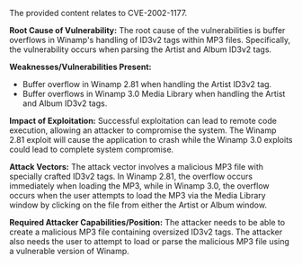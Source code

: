The provided content relates to CVE-2002-1177.

**Root Cause of Vulnerability:**
The root cause of the vulnerabilities is buffer overflows in Winamp's handling of ID3v2 tags within MP3 files. Specifically, the vulnerability occurs when parsing the Artist and Album ID3v2 tags.

**Weaknesses/Vulnerabilities Present:**
- Buffer overflow in Winamp 2.81 when handling the Artist ID3v2 tag.
- Buffer overflows in Winamp 3.0 Media Library when handling the Artist and Album ID3v2 tags.

**Impact of Exploitation:**
Successful exploitation can lead to remote code execution, allowing an attacker to compromise the system. The Winamp 2.81 exploit will cause the application to crash while the Winamp 3.0 exploits could lead to complete system compromise.

**Attack Vectors:**
The attack vector involves a malicious MP3 file with specially crafted ID3v2 tags. In Winamp 2.81, the overflow occurs immediately when loading the MP3, while in Winamp 3.0, the overflow occurs when the user attempts to load the MP3 via the Media Library window by clicking on the file from either the Artist or Album window.

**Required Attacker Capabilities/Position:**
The attacker needs to be able to create a malicious MP3 file containing oversized ID3v2 tags. The attacker also needs the user to attempt to load or parse the malicious MP3 file using a vulnerable version of Winamp.